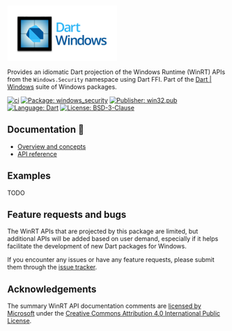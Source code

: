 <img src="https://raw.githubusercontent.com/dart-windows/.github/main/assets/dart-windows-card.png" width="50%" height="50%">

Provides an idiomatic Dart projection of the Windows Runtime (WinRT) APIs
from the `Windows.Security` namespace using Dart FFI.
Part of the [Dart | Windows][dart_windows_link] suite of Windows packages.

[![ci][ci_badge]][ci_link]
[![Package: windows_security][package_badge]][package_link]
[![Publisher: win32.pub][publisher_badge]][publisher_link]
[![Language: Dart][language_badge]][language_link]
[![License: BSD-3-Clause][license_badge]][license_link]

## Documentation 📝

* [Overview and concepts][docs_link]
* [API reference][api_reference_link]

## Examples

TODO

## Feature requests and bugs

The WinRT APIs that are projected by this package are limited, but additional
APIs will be added based on user demand, especially if it helps facilitate the
development of new Dart packages for Windows.

If you encounter any issues or have any feature requests, please submit them
through the [issue tracker][issue_tracker_link].

## Acknowledgements

The summary WinRT API documentation comments are
[licensed by Microsoft][legal_notices_link] under the
[Creative Commons Attribution 4.0 International Public License][cc_license_link].

[api_reference_link]: https://pub.dev/documentation/windows_security/latest/
[cc_license_link]: https://github.com/MicrosoftDocs/winrt-api/blob/89e9254fd8b53a648937dbb4324d7f7d6f8d1314/LICENSE
[ci_badge]: https://github.com/dart-windows/dartwinrt/actions/workflows/windows_security.yml/badge.svg
[ci_link]: https://github.com/dart-windows/dartwinrt/actions/workflows/windows_security.yml
[dart_windows_link]: https://github.com/dart-windows
[docs_link]: https://dartwinrt.dev
[example_link]: https://github.com/dart-windows/dartwinrt/tree/main/packages/windows_security/example
[issue_tracker_link]: https://github.com/dart-windows/dartwinrt/issues
[language_badge]: https://img.shields.io/badge/language-Dart-blue.svg
[language_link]: https://dart.dev
[legal_notices_link]: https://github.com/MicrosoftDocs/winrt-api/#legal-notices
[license_badge]: https://img.shields.io/github/license/dart-windows/dartwinrt?color=blue
[license_link]: https://opensource.org/licenses/BSD-3-Clause
[package_badge]: https://img.shields.io/pub/v/windows_security.svg
[package_link]: https://pub.dev/packages/windows_security
[publisher_badge]: https://img.shields.io/pub/publisher/windows_security.svg
[publisher_link]: https://pub.dev/publishers/win32.pub
